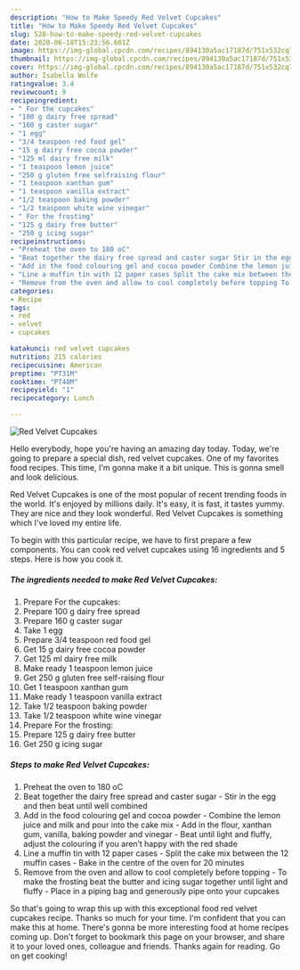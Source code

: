 ```yaml
---
description: "How to Make Speedy Red Velvet Cupcakes"
title: "How to Make Speedy Red Velvet Cupcakes"
slug: 528-how-to-make-speedy-red-velvet-cupcakes
date: 2020-06-18T15:23:56.601Z
image: https://img-global.cpcdn.com/recipes/894130a5ac17187d/751x532cq70/red-velvet-cupcakes-recipe-main-photo.jpg
thumbnail: https://img-global.cpcdn.com/recipes/894130a5ac17187d/751x532cq70/red-velvet-cupcakes-recipe-main-photo.jpg
cover: https://img-global.cpcdn.com/recipes/894130a5ac17187d/751x532cq70/red-velvet-cupcakes-recipe-main-photo.jpg
author: Isabella Wolfe
ratingvalue: 3.4
reviewcount: 9
recipeingredient:
- " For the cupcakes"
- "100 g dairy free spread"
- "160 g caster sugar"
- "1 egg"
- "3/4 teaspoon red food gel"
- "15 g dairy free cocoa powder"
- "125 ml dairy free milk"
- "1 teaspoon lemon juice"
- "250 g gluten free selfraising flour"
- "1 teaspoon xanthan gum"
- "1 teaspoon vanilla extract"
- "1/2 teaspoon baking powder"
- "1/2 teaspoon white wine vinegar"
- " For the frosting"
- "125 g dairy free butter"
- "250 g icing sugar"
recipeinstructions:
- "Preheat the oven to 180 oC"
- "Beat together the dairy free spread and caster sugar Stir in the egg and then beat until well combined"
- "Add in the food colouring gel and cocoa powder Combine the lemon juice and milk and pour into the cake mix Add in the flour, xanthan gum, vanilla, baking powder and vinegar Beat until light and fluffy, adjust the colouring if you aren’t happy with the red shade"
- "Line a muffin tin with 12 paper cases Split the cake mix between the 12 muffin cases Bake in the centre of the oven for 20 minutes"
- "Remove from the oven and allow to cool completely before topping To make the frosting beat the butter and icing sugar together until light and fluffy Place in a piping bag and generously pipe onto your cupcakes"
categories:
- Recipe
tags:
- red
- velvet
- cupcakes

katakunci: red velvet cupcakes 
nutrition: 215 calories
recipecuisine: American
preptime: "PT31M"
cooktime: "PT48M"
recipeyield: "1"
recipecategory: Lunch

---
```



![Red Velvet Cupcakes](https://img-global.cpcdn.com/recipes/894130a5ac17187d/751x532cq70/red-velvet-cupcakes-recipe-main-photo.jpg)

Hello everybody, hope you're having an amazing day today. Today, we're going to prepare a special dish, red velvet cupcakes. One of my favorites food recipes. This time, I'm gonna make it a bit unique. This is gonna smell and look delicious.

Red Velvet Cupcakes is one of the most popular of recent trending foods in the world. It's enjoyed by millions daily. It's easy, it is fast, it tastes yummy. They are nice and they look wonderful. Red Velvet Cupcakes is something which I've loved my entire life.




To begin with this particular recipe, we have to first prepare a few components. You can cook red velvet cupcakes using 16 ingredients and 5 steps. Here is how you cook it.

<!--inarticleads1-->

##### The ingredients needed to make Red Velvet Cupcakes:

1. Prepare  For the cupcakes:
1. Prepare 100 g dairy free spread
1. Prepare 160 g caster sugar
1. Take 1 egg
1. Prepare 3/4 teaspoon red food gel
1. Get 15 g dairy free cocoa powder
1. Get 125 ml dairy free milk
1. Make ready 1 teaspoon lemon juice
1. Get 250 g gluten free self-raising flour
1. Get 1 teaspoon xanthan gum
1. Make ready 1 teaspoon vanilla extract
1. Take 1/2 teaspoon baking powder
1. Take 1/2 teaspoon white wine vinegar
1. Prepare  For the frosting:
1. Prepare 125 g dairy free butter
1. Get 250 g icing sugar




<!--inarticleads2-->

##### Steps to make Red Velvet Cupcakes:

1. Preheat the oven to 180 oC
1. Beat together the dairy free spread and caster sugar - Stir in the egg and then beat until well combined
1. Add in the food colouring gel and cocoa powder - Combine the lemon juice and milk and pour into the cake mix - Add in the flour, xanthan gum, vanilla, baking powder and vinegar - Beat until light and fluffy, adjust the colouring if you aren’t happy with the red shade
1. Line a muffin tin with 12 paper cases - Split the cake mix between the 12 muffin cases - Bake in the centre of the oven for 20 minutes
1. Remove from the oven and allow to cool completely before topping - To make the frosting beat the butter and icing sugar together until light and fluffy - Place in a piping bag and generously pipe onto your cupcakes




So that's going to wrap this up with this exceptional food red velvet cupcakes recipe. Thanks so much for your time. I'm confident that you can make this at home. There's gonna be more interesting food at home recipes coming up. Don't forget to bookmark this page on your browser, and share it to your loved ones, colleague and friends. Thanks again for reading. Go on get cooking!

